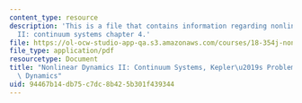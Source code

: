 ```yaml
---
content_type: resource
description: 'This is a file that contains information regarding nonlinear dynamics
  II: continuum systems chapter 4.'
file: https://ol-ocw-studio-app-qa.s3.amazonaws.com/courses/18-354j-nonlinear-dynamics-ii-continuum-systems-spring-2015/94467b14db75c7dc8b425b301f439344_MIT18_354JS15_Ch4.pdf
file_type: application/pdf
resourcetype: Document
title: "Nonlinear Dynamics II: Continuum Systems, Kepler\u2019s Problem And Hamiltonian\
  \ Dynamics"
uid: 94467b14-db75-c7dc-8b42-5b301f439344
---
```

